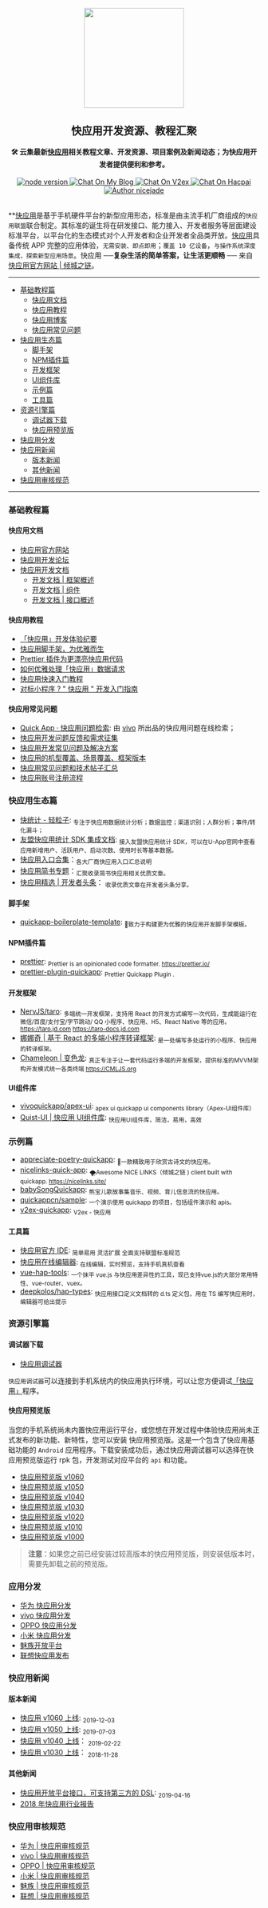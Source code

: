 <p align="center"><a href="https://nicelinks.site/post/5b5fb5bc615bf842b609105f" target="_blank"><img width="200"src="https://github.com/nicejade/awesome-quickapp/blob/master/resources/images/quickapp.png"></a></p>

<h2 align="center">快应用开发资源、教程汇聚</h2>

<div align="center">
  <strong>🛠 云集最新<a href="https://nicelinks.site/post/5b5fb5bc615bf842b609105f">快应用</a>相关教程文章、开发资源、项目案例及新闻动态；为快应用开发者提供便利和参考。
  </strong>
</div>
<br>

<div align="center">
  <a href="https://nodejs.org/en/">
    <img src="https://img.shields.io/badge/node-%3E%3D%208.0.0-green.svg" alt="node version">
  </a>
  <a href="https://nice.lovejade.cn/zh/article/awesome-quickapp.html">
   <img src="https://img.shields.io/badge/chat-on%20blog-brightgreen.svg" alt="Chat On My Blog">
  </a>
  <a href="https://www.v2ex.com/t/522962">
   <img src="https://img.shields.io/badge/chat-on%20v2ex-brightgreen.svg" alt="Chat On V2ex">
  </a>
  <a href="https://hacpai.com/article/1546355514338">
   <img src="https://img.shields.io/badge/chat-on%20hacpai-brightgreen.svg" alt="Chat On Hacpai">
  </a>
  <a href="https://aboutme.lovejade.cn/?utm_source=github-awesome-quickapp">
    <img src="https://img.shields.io/badge/Author-nicejade-%23a696c8.svg" alt="Author nicejade">
  </a>
</div>

<br>

**[快应用](https://nicelinks.site/post/5b5fb5bc615bf842b609105f)是基于手机硬件平台的新型应用形态，标准是由主流手机厂商组成的`快应用联盟`联合制定。其标准的诞生将在研发接口、能力接入、开发者服务等层面建设标准平台，以平台化的生态模式对个人开发者和企业开发者全品类开放。[快应用](https://nicelinks.site/post/5b5fb5bc615bf842b609105f)具备传统 APP 完整的应用体验，`无需安装、即点即用`；`覆盖 10 亿设备`，`与操作系统深度集成，探索新型应用场景`。快应用 ──**复杂生活的简单答案，让生活更顺畅** ── 来自 [快应用官方网站 | 倾城之链](https://nicelinks.site/post/5b5fb5bc615bf842b609105f)。

---

- [基础教程篇](#基础教程篇)
  - [快应用文档](#快应用文档)
  - [快应用教程](#快应用教程)
  - [快应用博客](https://quickapp.lovejade.cn/tag/quickapp/?utm_source=github.com)
  - [快应用常见问题](#快应用常见问题)
- [快应用生态篇](#快应用生态篇)
  - [脚手架](#脚手架)
  - [NPM插件篇](#NPM插件篇)
  - [开发框架](#开发框架)
  - [UI组件库](#UI组件库)
  - [示例篇](#示例篇)
  - [工具篇](#工具篇)
- [资源引擎篇](#资源引擎篇)
  - [调试器下载](#调试器下载)
  - [快应用预览版](#快应用预览版)
- [快应用分发](#应用分发)
- [快应用新闻](#快应用新闻)
  - [版本新闻](#版本新闻)
  - [其他新闻](#其他新闻)
- [快应用审核规范](#快应用审核规范)

---

### 基础教程篇

#### 快应用文档
* [快应用官方网站](https://www.quickapp.cn/)
* [快应用开发论坛](https://bbs.quickapp.cn/)
* [快应用开发文档](https://doc.quickapp.cn/)
  * [开发文档 | 框架概述](https://doc.quickapp.cn/framework/)
  * [开发文档 | 组件](https://doc.quickapp.cn/widgets/common-events.html)
  * [开发文档 | 接口概述](https://doc.quickapp.cn/features/)

#### 快应用教程

* [「快应用」开发体验纪要](https://nice.lovejade.cn/zh/article/develop-quick-app-experience-notes.html)
* [快应用脚手架，为优雅而生](https://nice.lovejade.cn/zh/article/quickapp-boilerplate-template.html)
* [Prettier 插件为更漂亮快应用代码](https://quickapp.lovejade.cn/prettier-quickapp-plugin/)
* [如何优雅处理「快应用」数据请求](https://quickapp.lovejade.cn/how-to-elegantly-handle-quickapp-request/)
* [快应用快速入门教程](https://juejin.im/post/5ab27d8e518825557e78485e)
* [对标小程序 ? " 快应用 " 开发入门指南](https://juejin.im/post/5ab26a1e6fb9a028b547c675)

#### 快应用常见问题

* [Quick App · 快应用问题检索](https://qapp-wiki.vivo.com.cn): 由 [vivo](https://quickapp.vivo.com.cn) 所出品的快应用问题在线检索；
* [快应用开发问题反馈和需求征集](https://github.com/quickappcn/issues)
* [快应用开发常见问题及解决方案](https://quickapp.lovejade.cn/quickapp-common-problems-and-solutions/)
* [快应用的机型覆盖、场景覆盖、框架版本](https://quickapp.lovejade.cn/quickapp-phone_model-device-scene-coverage/?utm_source=github)
* [快应用常见问题和技术帖子汇总](https://bbs.quickapp.cn/forum.php?mod=viewthread&tid=838)
* [快应用账号注册流程](https://www.quickapp.cn/docCenter/post/71)

### 快应用生态篇

* [快统计 - 轻粒子](http://www.qinglizi.cn/): <sub>专注于快应用数据统计分析；数据监控；渠道识别；人群分析；事件/转化漏斗；</sub>
* [友盟快应用统计 SDK 集成文档](https://developer.umeng.com/docs/84810/detail/84811): <sub>接入友盟快应用统计 SDK，可以在U-App官网中查看应用新增用户、活跃用户、启动次数、使用时长等基本数据。</sub>
* [快应用入口合集](https://bbs.quickapp.cn/forum.php?mod=viewthread&tid=552&fromuid=139)：<sub>各大厂商快应用入口汇总说明</sub>
* [快应用简书专题](https://www.jianshu.com/c/967284997de2)：<sub>汇聚收录简书快应用相关优质文章。</sub>
* [快应用精选 | 开发者头条](https://toutiao.io/subjects/374789)： <sub>收录优质文章在开发者头条分享。</sub>

#### 脚手架

* [quickapp-boilerplate-template](https://github.com/nicejade/quickapp-boilerplate-template): <sub>🔨致力于构建更为优雅的快应用开发脚手架模板。</sub>

#### NPM插件篇

* [prettier](https://github.com/prettier/prettier): <sub>Prettier is an opinionated code formatter. https://prettier.io/</sub>
* [prettier-plugin-quickapp](https://github.com/nicejade/prettier-plugin-quickapp): <sub>Prettier Quickapp Plugin .</sub>

#### 开发框架

* [NervJS/taro](https://github.com/NervJS/taro): <sub>多端统一开发框架，支持用 React 的开发方式编写一次代码，生成能运行在微信/百度/支付宝/字节跳动/ QQ 小程序、快应用、H5、React Native 等的应用。 https://taro.jd.com https://taro-docs.jd.com</sub>
* [娜娜奇 | 基于 React 的多端小程序转译框架](https://rubylouvre.github.io/nanachi/documents/install.html): <sub>是一处编写多处运行的小程序、快应用的转译框架。</sub>
* [Chameleon | 变色龙](https://github.com/didi/chameleon): <sub>真正专注于让一套代码运行多端的开发框架，提供标准的MVVM架构开发模式统一各类终端 https://CMLJS.org</sub>

#### UI组件库

* [vivoquickapp/apex-ui](https://github.com/vivoquickapp/apex-ui): <sub>apex ui quickapp ui components library（Apex-UI组件库）</sub>
* [Quist-UI | 快应用 UI组件库](https://github.com/JDsecretFE/quist-ui): <sub>快应用UI组件库，简洁，易用，高效</sub>

### 示例篇

* [appreciate-poetry-quickapp](https://github.com/TheHumanComedy/appreciate-poetry-quickapp): <sub>🌊一款精致用于欣赏古诗文的快应用。</sub>
* [nicelinks-quick-app](https://github.com/nicejade/nicelinks-quick-app): <sub>🌪Awesome NICE LINKS（倾城之链 ) client built with quickapp. https://nicelinks.site/ </sub>
* [babySongQuickapp](https://github.com/lishuaixingNewBee/babySongQuickapp): <sub>熊宝儿歌故事集音乐、视频、育儿信息流的快应用。</sub>
* [quickappcn/sample](https://github.com/quickappcn/sample): <sub>一个演示使用 quickapp 的项目，包括组件演示和 apis。 </sub>
* [v2ex-quickapp](https://github.com/wotermelon/v2ex-quickapp): <sub>V2ex - 快应用</sub>

#### 工具篇

* [快应用官方 IDE](https://www.quickapp.cn/docCenter/IDEPublicity): <sub>简单易用 灵活扩展 全面支持联盟标准规范</sub>
* [快应用在线编辑器](https://editor.quickapp.cn/?utm_source=awesome-quickapp): <sub>在线编辑，实时预览，支持手机真机查看</sub>
* [vue-hap-tools](https://github.com/Youjingyu/vue-hap-tools): <sub>一个抹平 vue.js 与快应用差异性的工具，现已支持vue.js的大部分常用特性、vue-router、vuex。</sub>
* [deepkolos/hap-types](https://github.com/deepkolos/hap-types): <sub>快应用接口定义文档转的 d.ts 定义包，用在 TS 编写快应用时，编辑器可给出提示</sub>

### 资源引擎篇

#### 调试器下载

- [快应用调试器](https://github.com/nicejade/awesome-quickapp/blob/master/resources/quickapp_debugger.apk?raw=true)

`快应用调试器`可以连接到手机系统内的快应用执行环境，可以让您方便调试[「快应用」](https://nicelinks.site/post/5b5fb5bc615bf842b609105f)程序。

#### 快应用预览版

当您的手机系统尚未内置快应用运行平台，或您想在开发过程中体验快应用尚未正式发布的新功能、新特性，您可以安装 快应用预览版。这是一个包含了快应用基础功能的 `Android` 应用程序。下载安装成功后，通过快应用调试器可以选择在快应用预览版运行 rpk 包，开发测试对应平台的 `api` 和功能。


- [快应用预览版 v1060](https://github.com/nicejade/awesome-quickapp/blob/master/resources/quickapp_platform_preview_release_v1060.apk?raw=true)
- [快应用预览版 v1050](https://github.com/nicejade/awesome-quickapp/blob/master/resources/quickapp_platform_preview_release_v1050.apk?raw=true)
- [快应用预览版 v1040](https://github.com/nicejade/awesome-quickapp/blob/master/resources/quickapp_platform_preview_release_v1040.apk?raw=true)
- [快应用预览版 v1030](https://github.com/nicejade/awesome-quickapp/blob/master/resources/quickapp_platform_preview_release_v1030.apk?raw=true)
- [快应用预览版 v1020](https://github.com/nicejade/awesome-quickapp/blob/master/resources/quickapp_platform_preview_release_v1020.apk?raw=true)
- [快应用预览版 v1010](https://github.com/nicejade/awesome-quickapp/blob/master/resources/quickapp_platform_preview_release_v1010.apk?raw=true)
- [快应用预览版 v1000](https://github.com/nicejade/awesome-quickapp/blob/master/resources/quickapp_platform_preview_release_v1000.apk?raw=true)

>**注意**：如果您之前已经安装过较高版本的快应用预览版，则安装低版本时，需要先卸载之前的预览版。

### 应用分发

* [华为 快应用分发](https://developer.huawei.com/consumer/cn/service/hms/fastapp.html)
* [vivo 快应用分发](https://dev.vivo.com.cn/distribute/quickApp)
* [OPPO 快应用分发](https://open.oppomobile.com/service/distribute#id=4)
* [小米 快应用分发](https://dev.mi.com/console/app/newapp.html)
* [魅族开放平台](https://open.flyme.cn/)
* [联想快应用发布](http://open.lenovo.com/developer/adp/helpData/database_detail.jsp?url=http://open.lenovo.com/sdk/?p=796)

### 快应用新闻

#### 版本新闻

* [快应用 v1060 上线](https://doc.quickapp.cn/changelog/1060.html): <sub>2019-12-03</sub>
* [快应用 v1050 上线](https://doc.quickapp.cn/changelog/1050.html): <sub>2019-07-03</sub>
* [快应用 v1040 上线](https://doc.quickapp.cn/changelog/1040.html)： <sub>2019-02-22</sub>
* [快应用 v1030 上线](https://doc.quickapp.cn/changelog/1030.html)： <sub>2018-11-28</sub>

#### 其他新闻

* [快应用开放平台接口，可支持第三方的 DSL](https://mp.weixin.qq.com/s/1IHGbVtcDPYPP41yNOHyPA): <sub>2019-04-16</sub>
* [2018 年快应用行业报告](http://pic-test.kss.ksyun.com/quickapp_statistics/pdf/2018年快应用行业报告-preview.pdf)

### 快应用审核规范

* [华为 | 快应用审核规范](https://developer.huawei.com/consumer/cn/service/hms/catalog/fastapp.html?page=fastapp_fastapp_toapprove_rule)
* [vivo | 快应用审核规范](https://dev.vivo.com.cn/documentCenter/doc/120)
* [OPPO | 快应用审核规范](https://open.oppomobile.com/service/distribute#id=4)
* [小米 | 快应用审核规范](https://bbs.quickapp.cn/forum.php?mod=viewthread&tid=428)
* [魅族 | 快应用审核规范](https://miniapp.meizu.com/resources/document/complaint.html)
* [联想 | 快应用审核规范](http://open.lenovo.com/sdk/%E5%BF%AB%E5%BA%94%E7%94%A8%E5%8F%91%E5%B8%83-2/)